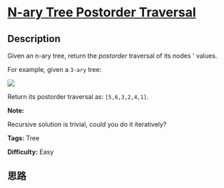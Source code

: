 # [N-ary Tree Postorder Traversal][title]

## Description

Given an n-ary tree, return the _postorder_ traversal of its nodes ' values.

For example, given a `3-ary` tree:



![](https://assets.leetcode.com/uploads/2018/10/12/narytreeexample.png)



Return its postorder traversal as: `[5,6,3,2,4,1]`.



**Note:**

Recursive solution is trivial, could you do it iteratively?


**Tags:** Tree

**Difficulty:** Easy

## 思路

[title]: https://leetcode.com/problems/n-ary-tree-postorder-traversal
